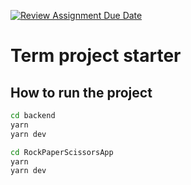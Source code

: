 [![Review Assignment Due Date](https://classroom.github.com/assets/deadline-readme-button-24ddc0f5d75046c5622901739e7c5dd533143b0c8e959d652212380cedb1ea36.svg)](https://classroom.github.com/a/az7rpZTG)
# Term project starter

## How to run the project

```bash
cd backend
yarn
yarn dev
```

```bash
cd RockPaperScissorsApp
yarn 
yarn dev
```
